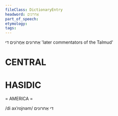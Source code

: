 ```yaml
---
fileClass: DictionaryEntry
headword: אַחרונים
part_of_speech: 
etymology: 
tags: 
---
```

אַחרונים
אַחֲרוֹנִים
די
'later commentators of the Talmud'

CENTRAL
========

HASIDIC
=======
= AMERICA = 

/di axˈrojnəm/ די אַחרונים